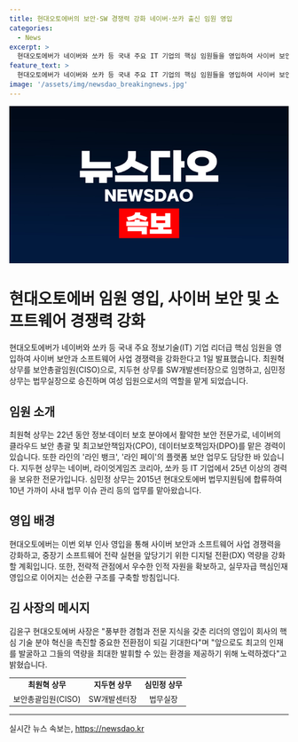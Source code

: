```yaml
---
title: 현대오토에버의 보안·SW 경쟁력 강화 네이버·쏘카 출신 임원 영입
categories:
  - News
excerpt: >
  현대오토에버가 네이버와 쏘카 등 국내 주요 IT 기업의 핵심 임원들을 영입하여 사이버 보안 및 SW 사업 경쟁력을 강화하고 있다. 최원혁 CISO, 지두현 SW 개발센터장, 심민정 법무실장이 각각 새로 합류하며, 이는 회사의 중장기 소프트웨어 전략 실현과 디지털 전환 역량 강화를 위한 전략적 결정의 일환이다. 이는 경쟁력 강화를 위해 최고의 인재 영입을 추진하는 회사의 노력을 반영하는데, 풍부한 경험과 전문 지식을 갖춘 리더들의 영입으로 핵심 기술 분야의 혁신을 촉진할 것으로 예상된다.
feature_text: >
  현대오토에버가 네이버와 쏘카 등 국내 주요 IT 기업의 핵심 임원들을 영입하여 사이버 보안 및 SW 사업 경쟁력을 강화하고 있다. 최원혁 CISO, 지두현 SW 개발센터장, 심민정 법무실장이 각각 새로 합류하며, 이는 회사의 중장기 소프트웨어 전략 실현과 디지털 전환 역량 강화를 위한 전략적 결정의 일환이다. 이는 경쟁력 강화를 위해 최고의 인재 영입을 추진하는 회사의 노력을 반영하는데, 풍부한 경험과 전문 지식을 갖춘 리더들의 영입으로 핵심 기술 분야의 혁신을 촉진할 것으로 예상된다.
image: '/assets/img/newsdao_breakingnews.jpg'
---
```


<p><img src="/assets/img/newsdao_breakingnews.jpg" alt="ontimetimes 속보" /></p>

<h1 data-ke-size="size26"><b>현대오토에버 임원 영입, 사이버 보안 및 소프트웨어 경쟁력 강화</b></h1>

<p data-ke-size="size16">현대오토에버가 네이버와 쏘카 등 국내 주요 정보기술(IT) 기업 리더급 핵심 임원을 영입하여 사이버 보안과 소프트웨어 사업 경쟁력을 강화한다고 1일 발표했습니다. 최원혁 상무를 보안총괄임원(CISO)으로, 지두현 상무를 SW개발센터장으로 임명하고, 심민정 상무는 법무실장으로 승진하며 여성 임원으로서의 역할을 맡게 되었습니다.</p>

<h2 data-ke-size="size24"><b>임원 소개</b></h2>

<p data-ke-size="size16">최원혁 상무는 22년 동안 정보·데이터 보호 분야에서 활약한 보안 전문가로, 네이버의 클라우드 보안 총괄 및 최고보안책임자(CPO), 데이터보호책임자(DPO)를 맡은 경력이 있습니다. 또한 라인의 '라인 뱅크', '라인 페이'의 플랫폼 보안 업무도 담당한 바 있습니다. 지두현 상무는 네이버, 라이엇게임즈 코리아, 쏘카 등 IT 기업에서 25년 이상의 경력을 보유한 전문가입니다. 심민정 상무는 2015년 현대오토에버 법무지원팀에 합류하여 10년 가까이 사내 법무 이슈 관리 등의 업무를 맡아왔습니다.</p>

<h2 data-ke-size="size24"><b>영입 배경</b></h2>

<p data-ke-size="size16">현대오토에버는 이번 외부 인사 영입을 통해 사이버 보안과 소프트웨어 사업 경쟁력을 강화하고, 중장기 소프트웨어 전략 실현을 앞당기기 위한 디지털 전환(DX) 역량을 강화할 계획입니다. 또한, 전략적 관점에서 우수한 인적 자원을 확보하고, 실무자급 핵심인재 영입으로 이어지는 선순환 구조를 구축할 방침입니다.</p>

<h2 data-ke-size="size24"><b>김 사장의 메시지</b></h2>

<p data-ke-size="size16">김윤구 현대오토에버 사장은 "풍부한 경험과 전문 지식을 갖춘 리더의 영입이 회사의 핵심 기술 분야 혁신을 촉진할 중요한 전환점이 되길 기대한다"며 "앞으로도 최고의 인재를 발굴하고 그들의 역량을 최대한 발휘할 수 있는 환경을 제공하기 위해 노력하겠다"고 밝혔습니다.</p>

<table>
    <tbody>
        <tr>
            <td style="text-align: center; height: 17px;"><b>최원혁 상무</b></td>
            <td style="text-align: center; height: 17px;"><b>지두현 상무</b></td>
            <td style="text-align: center; height: 17px;"><b>심민정 상무</b></td>
        </tr>
        <tr>
            <td style="text-align: center; height: 17px;">보안총괄임원(CISO)</td>
            <td style="text-align: center; height: 17px;">SW개발센터장</td>
            <td style="text-align: center; height: 17px;">법무실장</td>
        </tr>
    </tbody>
</table>

<p><hr></p>
실시간 뉴스 속보는, <a href="https://newsdao.kr" rel="dofollow">https://newsdao.kr</a>


